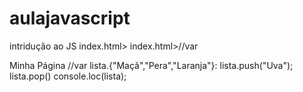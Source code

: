 # aulajavascript
intridução ao JS
index.html>
<DOCTYPE html>
  index.html>//var
<DOCTYPE html>
<html lang- "pt br">
<head>
<tittle>Minha Página</Minha Página>
<meta charset="utf 8">
<Body>
  //var lista.{"Maçã","Pera","Laranja"}:
  lista.push("Uva");
  lista.pop()
  console.loc(lista);
  
  
</html>
